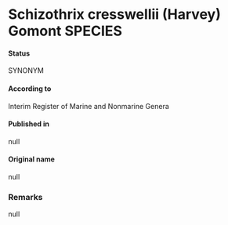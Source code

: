 # Schizothrix cresswellii (Harvey) Gomont SPECIES

#### Status
SYNONYM

#### According to
Interim Register of Marine and Nonmarine Genera

#### Published in
null

#### Original name
null

### Remarks
null